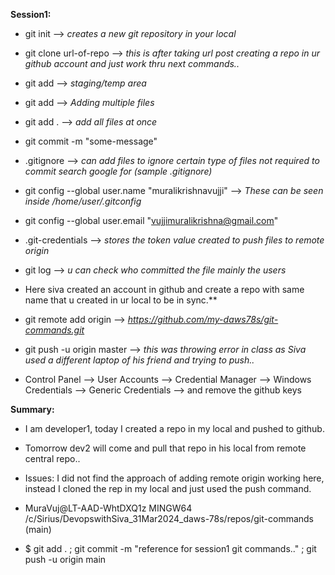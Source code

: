 **Session1:**

 * git init --> *creates a new git repository in your local*
 * git clone url-of-repo --> *this is after taking url post creating a repo in ur github account and just work thru next commands..*
 * git add <filename> --> *staging/temp area*
 * git add <file1> <file2> --> *Adding multiple files*
 * git add . --> *add all files at once*
 * git commit -m "some-message"
 * .gitignore --> *can add files to ignore certain type of files not required to commit search google for (sample .gitignore)*
 * git config --global user.name "muralikrishnavujji" --> *These can be seen inside /home/user/.gitconfig*
 * git config --global user.email "vujjimuralikrishna@gmail.com"
 * .git-credentials --> *stores the token value created to push files to remote origin*
 * git log --> *u can check who committed the file mainly the users*
 * Here siva created an account in github and create a repo with same name that u created in ur local to be in sync.**
 * git remote add origin <url of github repo u just created> --> *https://github.com/my-daws78s/git-commands.git*
 * git push -u origin master --> *this was throwing error in class as Siva used a different laptop of his friend and trying to push..*

 * Control Panel --> User Accounts --> Credential Manager --> Windows Credentials --> Generic Credentials --> and remove the github keys
 
 **Summary:**
 * I am developer1, today I created a repo in my local and pushed to github.
 * Tomorrow dev2 will come and pull that repo in his local from remote central repo..

 * Issues: I did not find the approach of adding remote origin working here, instead I cloned the rep in my local and just used the push command.
 * MuraVuj@LT-AAD-WhtDXQ1z MINGW64 /c/Sirius/DevopswithSiva_31Mar2024_daws-78s/repos/git-commands (main)
 * $ git add . ; git commit -m "reference for session1 git commands.." ; git push -u origin main

